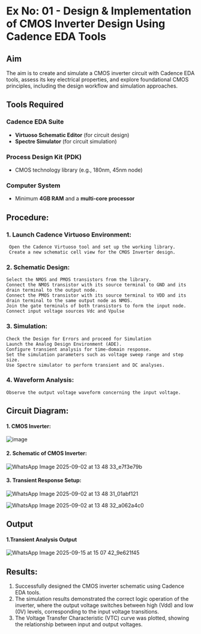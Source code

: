 # Ex No: 01 - Design & Implementation of CMOS Inverter Design Using Cadence EDA Tools

## Aim
The aim is to create and simulate a CMOS inverter circuit with Cadence EDA tools, assess its key electrical properties, and explore foundational CMOS principles, including the design workflow and simulation approaches.

## Tools Required

### Cadence EDA Suite
- **Virtuoso Schematic Editor** (for circuit design)  
- **Spectre Simulator** (for circuit simulation)  

### Process Design Kit (PDK)
- CMOS technology library (e.g., 180nm, 45nm node)  

### Computer System
- Minimum **4GB RAM** and a **multi-core processor**

## Procedure:
### 1. Launch Cadence Virtuoso Environment:
     Open the Cadence Virtuoso tool and set up the working library.
     Create a new schematic cell view for the CMOS Inverter design.
### 2. Schematic Design:
    Select the NMOS and PMOS transistors from the library.
    Connect the NMOS transistor with its source terminal to GND and its drain terminal to the output node.
    Connect the PMOS transistor with its source terminal to VDD and its drain terminal to the same output node as NMOS.
    Join the gate terminals of both transistors to form the input node.
    Connect input voltage sources Vdc and Vpulse
### 3. Simulation:
    Check the Design for Errors and proceed for Simulation
    Launch the Analog Design Environment (ADE).
    Configure transient analysis for time-domain response.
    Set the simulation parameters such as voltage sweep range and step size.
    Use Spectre simulator to perform transient and DC analyses.
### 4. Waveform Analysis:
    Observe the output voltage waveform concerning the input voltage.

## Circuit Diagram:
#### 1. CMOS Inverter:

![image](https://github.com/user-attachments/assets/e3e06487-52b2-4b56-9dcd-03c5c9394a4c)


#### 2. Schematic of CMOS Inverter:

   ![WhatsApp Image 2025-09-02 at 13 48 33_e7f3e79b](https://github.com/user-attachments/assets/5078fe97-2bca-440d-8992-1f3f62d1203a)


#### 3. Transient Response Setup:

![WhatsApp Image 2025-09-02 at 13 48 31_01abf121](https://github.com/user-attachments/assets/e6d72c81-d0d7-46b4-a9e1-fc577b6e3496)


![WhatsApp Image 2025-09-02 at 13 48 32_a062a4c0](https://github.com/user-attachments/assets/a812ac3e-c9da-4ba7-a50d-0741d05a70b3)





## Output
#### 1.Transient Analysis Output


![WhatsApp Image 2025-09-15 at 15 07 42_9e621f45](https://github.com/user-attachments/assets/572f9cc8-a425-4890-86a0-ece096208e55)


## Results:

1.	Successfully designed the CMOS inverter schematic using Cadence EDA tools.
2.	The simulation results demonstrated the correct logic operation of the inverter, where the output voltage switches between high (Vdd) and low (0V) levels, corresponding to the input voltage transitions.
3.	The Voltage Transfer Characteristic (VTC) curve was plotted, showing the relationship between input and output voltages.











